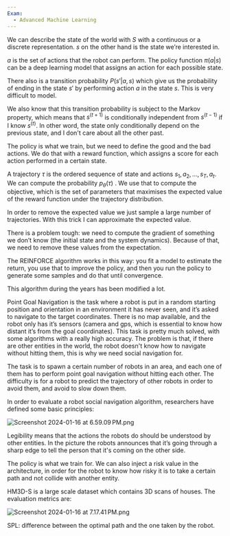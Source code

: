 ```yaml
---
Exam:
  - Advanced Machine Learning
---
```

We can describe the state of the world with $S$ with a continuous or a discrete representation. $s$ on the other hand is the state we’re interested in.

$a$ is the set of actions that the robot can perform. The policy function $\pi(a | s)$ can be a deep learning model that assigns an action for each possible state.

There also is a transition probability $P(s' | a, s)$ which give us the probability of ending in the state $s'$ by performing action $a$ in the state $s$. This is very difficult to model.

We also know that this transition probability is subject to the Markov property, which means that $s ^{(t+1)}$ is conditionally independent from $s ^{(t-1)}$ if I know $s ^{(t)}$. In other word, the state only conditionally depend on the previous state, and I don't care about all the other past.

The policy is what we train, but we need to define the good and the bad actions. We do that with a reward function, which assigns a score for each action performed in a certain state.

A trajectory $\tau$ is the ordered sequence of state and actions $s_1, a_2,\dots, s_T, a_t$. We can compute the probability $p_\theta(\tau)$ . We use that to compute the objective, which is the set of parameters that maximises the expected value of the reward function under the trajectory distribution.

In order to remove the expected value we just sample a large number of trajectories. With this trick I can approximate the expected value.

There is a problem tough: we need to compute the gradient of something we don’t know (the initial state and the system dynamics). Because of that, we need to remove these values from the expectation.

The REINFORCE algorithm works in this way: you fit a model to estimate the return, you use that to improve the policy, and then you run the policy to generate some samples and do that until convergence.

This algorithm during the years has been modified a lot. 

Point Goal Navigation is the task where a robot is put in a random starting position and orientation in an environment it has never seen, and it’s asked to navigate to the target coordinates. There is no map available, and the robot only has it’s sensors (camera and gps, which is essential to know how distant it’s from the goal coordinates). This task is pretty much solved, with some algorithms with a really high accuracy. The problem is that, if there are other entities in the world, the robot doesn't know how to navigate without hitting them, this is why we need social navigation for.

The task is to spawn a certain number of robots in an area, and each one of them has to perform point goal navigation without hitting each other. The difficulty is for a robot to predict the trajectory of other robots in order to avoid them, and avoid to slow down them.

In order to evaluate a robot social navigation algorithm, researchers have defined some basic principles:

![Screenshot 2024-01-16 at 6.59.09 PM.png](Screenshot_2024-01-16_at_6.59.09_PM.jpeg)

Legibility means that the actions the robots do should be understood by other entities. In the picture the robots announces that it’s going through a sharp edge to tell the person that it's coming on the other side.

The policy is what we train for. We can also inject a risk value in the architecture, in order for the robot to know how risky it is to take a certain path and not collide with another entity.

HM3D-S is a large scale dataset which contains 3D scans of houses. The evaluation metrics are:

![Screenshot 2024-01-16 at 7.17.41 PM.png](Screenshot_2024-01-16_at_7.17.41_PM.jpeg)

SPL: difference between the optimal path and the one taken by the robot.